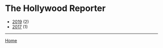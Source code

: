 # The Hollywood Reporter

  * [2019](./the-hollywood-reporter-2019.md/) (2)
  * [2017](./the-hollywood-reporter-2017.md/) (1)
----

[Home](../)
